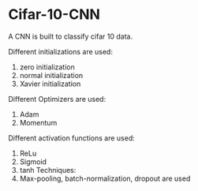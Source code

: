 # Cifar-10-CNN

A CNN is built to classify cifar 10 data.

Different initializations are used: 
1) zero initialization
2) normal initialization
3) Xavier initialization

Different Optimizers are used:
1) Adam 
2) Momentum

Different activation functions are used:
1) ReLu
2) Sigmoid
3) tanh
Techniques:
1) Max-pooling, batch-normalization, dropout are used
